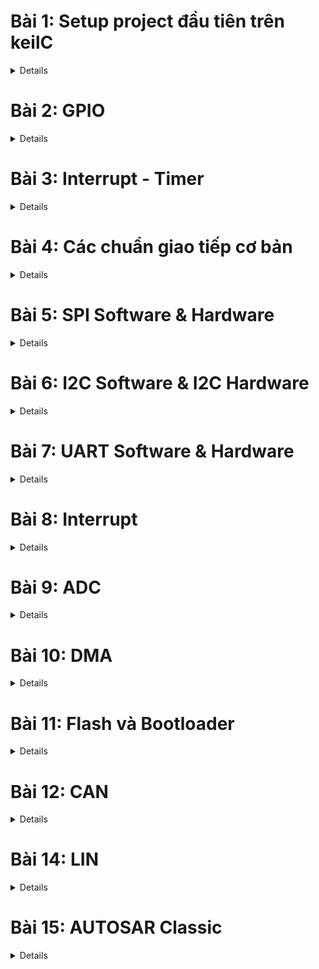 # Bài 1: Setup project đầu tiên trên keilC

<details>
<summary> Details </summary>

## 1.KeilC

<details>
<summary> Details </summary>

![KeilC](https://github.com/Fakerrrrrrrrrrr/Embedded_in_Automotive/blob/main/Images/KeilC.png)

KeilC (hay được gọi là Keil C hoặc Keil uVision) là một công cụ phát triển phần mềm tích hợp (IDE - Integrated Development Environment) được sử dụng để lập trình và phát triển phần mềm nhúng cho các vi điều khiển. KeilC được phát triển bởi công ty Keil, hiện thuộc sở hữu của ARM Holdings, và thường được sử dụng để lập trình các vi điều khiển dựa trên kiến trúc ARM, đặc biệt là các dòng vi điều khiển 8051 và ARM Cortex.

**Các thành phần chính của KeilC**:

- uVision IDE:<br>
Đây là môi trường phát triển tích hợp, cung cấp giao diện để viết mã, biên dịch chương trình, và gỡ lỗi các ứng dụng nhúng. Nó bao gồm trình biên tập mã nguồn và các công cụ khác giúp lập trình viên dễ dàng quản lý các dự án.
- C Compiler (Trình biên dịch C):<br>
KeilC cung cấp trình biên dịch ngôn ngữ lập trình C/C++, cho phép viết mã chương trình bằng ngôn ngữ C và biên dịch nó thành mã máy cho vi điều khiển.
- Assembler (Trình hợp dịch):<br>
Hỗ trợ viết mã Assembly và biên dịch mã Assembly thành mã máy. Đây là công cụ hữu ích cho các tình huống cần kiểm soát chi tiết phần cứng ở mức thấp.
- Debugger (Trình gỡ lỗi):<br>
KeilC tích hợp trình gỡ lỗi mạnh mẽ, giúp lập trình viên kiểm tra và sửa lỗi chương trình trên mô phỏng hoặc trên phần cứng thực. Trình gỡ lỗi có thể tương tác với các bo mạch thực tế để kiểm tra chương trình trên vi điều khiển.
- Simulator (Trình mô phỏng):<br>
Keil cung cấp công cụ mô phỏng, cho phép lập trình viên kiểm tra các chương trình của họ mà không cần phần cứng thực. Trình mô phỏng có thể mô phỏng các trạng thái và phản ứng của vi điều khiển.

**Các tính năng nổi bật của KeilC**:

- **Hỗ trợ nhiều vi điều khiển**: KeilC hỗ trợ nhiều dòng vi điều khiển, bao gồm các dòng 8051, ARM7, ARM Cortex-M, và các vi điều khiển khác dựa trên kiến trúc ARM.
- **Quản lý dự án**: Hỗ trợ quản lý dự án lớn, cho phép người dùng dễ dàng tổ chức mã nguồn và các tệp tin liên quan.
- **Tích hợp trình biên dịch và gỡ lỗi**: Giúp quá trình phát triển và thử nghiệm chương trình trở nên hiệu quả hơn.
- **Khả năng mô phỏng và gỡ lỗi trên phần cứng**: Đây là tính năng quan trọng giúp lập trình viên có thể kiểm tra chương trình trực tiếp trên vi điều khiển thực tế.

**Ứng dụng của KeilC**:

KeilC thường được sử dụng trong phát triển các ứng dụng nhúng, chẳng hạn như:

- Các hệ thống điều khiển thời gian thực (RTOS).
- Các ứng dụng IoT (Internet of Things) dựa trên vi điều khiển ARM.
- Các dự án phát triển phần mềm cho các thiết bị nhúng như điện thoại, máy tính bảng, hệ thống nhúng công nghiệp, thiết bị y tế, và nhiều hệ thống nhúng khác.

</details>

## 2. Blink Led PC13

<details>
<summary> Details </summary>

![BlinkLedPC13](https://github.com/Fakerrrrrrrrrrr/Embedded_in_Automotive/blob/main/Images/BlinkLedPC13.png)

Trên con vi điều khiển STM32 có các chân A0, A1, A2,... đó là các chân GPIO tổ chức thành các bộ như GPIOA, GPIOB, GPIOC,... mỗi bộ gồm 16 chân là từ chân 0 đến chân 15, các chân có nhiều chức năng, chức năng cơ bản là xuất và nhận điện áp. Ví dụ này xuất ra được điện áp để điều kiển con Led PC13.<br>

Để GPIO hoạt động được cần phải cấp xung clock để GPIO hoạt động. Con vi điều khiển sẽ hoạt động dựa trên giao động được tạo ra bởi thạch anh hay được tạo ra bởi bộ giao động nội.

PC13 có nghĩa là Port ở GPIOC thuộc chân số 13.

Hiện nay thời đại phát triển, mọi con vi điều khiển hầu hết đều có thư viện nên ít khi gặp trường hợp phải code trực tiếp trên thanh ghi. Code bằng thanh ghi chủ yếu để hiểu cách ngoại vi được cấu hình.

- APB2 được cấu hình bởi thanh ghi APB2 peripheral clock enable register (RCC_APB2ENR.)
- Bit IOPCEN điều khiển xung cấp cho GPIOC

![APB2ENR](https://github.com/Fakerrrrrrrrrrr/Embedded_in_Automotive/blob/main/Images/APB2.png)

Các bit từ 0 đến 15 sẽ chịu trách nhiệm cấu hình xung clock cho ngoại vi, bit số 4 là bit IOPCEN để cấu hình cho cái xung clock của GPIOC. Ghi IOPCEN lên 1 là đã cấp xung.

- **Cấu hình chế độ chân GPIO**

Port configuration register low (GPIOx_CRL): cấu hình cho các chân từ 0-7 trong Portx

![GPIOx_CRL](https://github.com/Fakerrrrrrrrrrr/Embedded_in_Automotive/blob/main/Images/GPIOx_CRL.png)

Port configuration register low (GPIOx_CRH): cấu hình cho các chân từ 8-15 trong Portx

![GPIOx_CRH](https://github.com/Fakerrrrrrrrrrr/Embedded_in_Automotive/blob/main/Images/GPIOx_CRH.png)

Mỗi GPIO có 16 chân, mỗi chân được quyết định bởi 4 bit, nên để đủ 16 chân thì cần 64 bit, cấu trúc vi điều khiển chỉ cần 32 bit nên phải chia đôi ra thành 2 thanh ghi CRH và CRL, GPIOx_CRL sẽ cấu hình cho chân từ 0-7, GPIOx_CRH sẽ cấu hình cho chân từ 8-15 (Thay x bằng A,B,C,...).

Ở đây dùng PC13 nên sẽ quan tâm tới CNF13 và MODE13, mỗi phần chứa 2 bit và tùy thuộc giá trị ghi vào 4 bit rw (read write).

![8-15](https://github.com/Fakerrrrrrrrrrr/Embedded_in_Automotive/blob/main/Images/8_15_leg.png)

Code điều khiển PC13 với Mode_11 và CNF_00:
```c
int main(){
  RCC->APB2ENR |= RCC_APB2ENR_IOPCEN| RCC_APB2ENR_IOPAEN;

  GPIOC->CRH |= GPIO_CRH_MODE13_0;  //MODE[1:0] = 11: Output mode, max speed 50 MHz.
  GPIOC->CRH |= GPIO_CRH_MODE13_1;
  GPIOC->CRH &= ~GPIO_CRH_CNF13_0;  //CNF13[1:0] = 00: General purpose output push-pull.
  GPIOC->CRH &= ~GPIO_CRH_CNF13_1;
  while(1){
  
  }
  return 0;
}
```

Port output data register (GPIOx_ODR).
- Gồm 16 bits (ODR0->ODR15) ứng với giá trị logic trên chân tương ứng trong Portx.

```c
int main(){
  RCC->APB2ENR |= RCC_APB2ENR_IOPCEN| RCC_APB2ENR_IOPAEN;

  GPIOC->CRH |= GPIO_CRH_MODE13_0;  //MODE[1:0] = 11: Output mode, max speed 50 MHz.
  GPIOC->CRH |= GPIO_CRH_MODE13_1;
  GPIOC->CRH &= ~GPIO_CRH_CNF13_0;  //CNF13[1:0] = 00: General purpose output push-pull.
  GPIOC->CRH &= ~GPIO_CRH_CNF13_1;
  while(1){
    GPIOC->ODR |= 1<<13;
    delay(10000000);
    GPIOC->ODR &= ~(1<<13);
    delay(10000000);
  }
  return 0;
}
```

Delay();<br>
Hàm delay được tạo bằng cách cho MCU không làm gì trong 1 khoảng thời gian bằng các vòng lặp.
```c
void delay(__IO uint32_t timedelay){
  for(int i = 0; i<timedelay; i++){}
}
```

</details>

## 3. Tổng kết & mở rộng

<details>
<summary> Details </summary>

- Việc code trên thanh ghi  giúp hiểu rõ cách hoạt động chi tiết của từng ngoại vi.
- Hiện nay các hãng sản xuất đều cung cấp bộ thư viện chuẩn cho từng MCU, trong đó các API được phát triển để người dùng dễ tiếp cận hơn.<br>
->> Nên sử dụng thư viện chuẩn để code dễ dàng hơn.

</details>

## 4. Đọc trạng thái nút nhấn để điều khiển Led.

<details>
<summary> Details </summary>

- Pin được chọn là PA0 (ODR: Output Data Register)

![Button_PA0](https://github.com/Fakerrrrrrrrrrr/Embedded_in_Automotive/blob/main/Images/Button_PA0.png)

- Lắp nút nhấn theo kiểu Pull-Up Resistor
- Cấu hình ban đầu trạng thái chân PA0 sẽ là mức 1. PA0 kiểu Input Push Pull.
- Set GPIOA_ODR lên 1. 

```c
RCC->APB2ENR |= RCC_APB2ENR_IOPAEN; //Kich hoat xung clock cap cho GPIOA
											
GPIOA->CRL &= ~GPIO_CRL_MODE0_0; 	//MODE = 00: Intput mode.
GPIOA->CRL &= ~GPIO_CRL_MODE0_1; 
GPIOA->CRL |= GPIO_CRL_CNF0_1;	 //CNF = 10: Input with pull-up / pull-down
GPIOA->CRL &= ~GPIO_CRL_CNF0_0;	       
GPIOA->ODR |= GPIO_ODR_ODR0;
```

Do cấu hình cho chân PA0 nên sẽ là CRL, MODE = 00, CNF = 10, ODR = 1 (pull-up). Thanh ghi ODR là để điều khiển xuất dữ liệu ra thanh ghi đó.

**Đọc trạng thái nhấn nút**

Thanh ghi Input Data Register (IDR):
- Nhận mức tín hiệu tại chân của Port.
- Giá trị nút nhấn tại PA0 = bit IDR0 của PortA.

```c
if( ( GPIOA->IDR & (1<<0) ) == 0 ){
     while((GPIOA->IDR & (1<<0)) == 0);
     // Do something.

     }
```

Đầu tiên nếu nhấn nút thì GPIOA->IDR sẽ bằng 0 sẽ chạy vào trong phần câu điều kiện, còn vòng lặp while để đến khi nào thả nút nhấn đó ra thì mới thực hiện câu lệnh mong muốn để tránh trường hợp thực hiện câu lệnh nhiều lần.

</details>

</details>


# Bài 2: GPIO

<details>
<summary> Details </summary>

## 1. Thư viện STM32F10x Standard Peripherals Firmware Library

<details>
<summary> Details </summary>

Thư viện STM32F10x là thư viện được phát triển cho dòng STM32. Đầy đủ driver cho tất cả các ngoại vi tiêu chuẩn. Thư viện này bao gồm các hàm, cấu trúc dữ liệu và marco được define từ trước để giúp việc cấu hình các ngoại vi đơn giản hơn mà không cần phải vào tới từng thanh ghi đọc các document để xem thanh ghi đó có chức năng gì.

Các bước cấu hình ngoại vi (GPIO)

**Cấp clock cho ngoại vi** (RCC) -> **Cấu hình ngoại vi** (CRH-CRL) -> **Sử dụng ngoại vi** (ODR-IDR)

Cấp xung clock cho GPIO: Sử dụng các API được cung cấp sẵn cho từng Bus. Các ngoại vi trên Bus được cấp xung thông qua việc truyền các tham số vào API. Vì sử dụng led PC13 nên cấp xung cho GPIOC qua Bus APB2.

**Cấp clock cho ngoại vi** :Để cấp xung cho ngoại vi ứng với Bus sẽ có 3 hàm:
```
void RCC_AHBPeriphClockCmd(uint32_t RCC_AHBPeriph, FunctionalState NewState);		//Cấp xung cho ngoại vi với Bus AHB
void RCC_APB2PeriphClockCmd(uint32_t RCC_APB2Periph, FunctionalState NewState);		//Cấp xung cho ngoại vi với Bus APB2
void RCC_APB1PeriphClockCmd(uint32_t RCC_APB1Periph, FunctionalState NewState);		//Cấp xung cho ngoại vi với Bus APB1
```

Cấu hình:
```
void RCC_Config(void){
     RCC_APB2PeriphClockCmd(RCC_APB2Periph_GPIOC, ENABLE);	//Nếu muốn dùng ngoại vi, cấp clock cho các ngoại vi đó dùng toán tử | ví dụ "RCC_APB2Periph_GPIOC| RCC_APB2Periph_GPIOA"
     RCC_APB1PeriphClockCmd(RCC_APB1Periph_TIM2, ENABLE);
}
```

**Cấu hình ngoại vi**: Để cấu hình cho GPIO ta dùng Struct GPIO_InitTypeDef, cụm từ InitTypeDef sẽ dùng chung để cấu hình cho SPI,GPIO,... để cấu hình cho nó với struct có các biến thành viên khác nhau (cũng có thể hiểu là khởi tại kiểu mặc định).<br>
Ở đây GPIO_InitTypeDef sẽ chứa các biến thành viên như là GPIO_Pin (Chọn Pin), GPIO_Mode (Chọn Mode), GPIO_Speed (Tốc độ đáp ứng).<br>
Ngoài ra thì ta có thể ghi đè biến GPIO_InitStruct nếu có cấu hình các chân tương tự, những gì liên quan đến GPIO sẽ được đưa vào 1 hàm GPIO_config. Tương tự với các ngoại vi khác đều được code như bên dưới.
```
void GPIO_config(){
	GPIO_InitTypeDef GPIO_InitStruct;
	
	GPIO_InitStruct.GPIO_Pin = GPIO_Pin_13;			//Nếu muốn dùng nhiều chân thì sử dụng toán tử OR(|) để thiết lập nhiều chân ví dụ "GPIO_Pin_13| GPIO_Pin_14| GPIO_Pin_15" lưu ý nó phải cùng chế độ và trên GPIOC, nếu muốn dùng GPIOA thì ghi đè struct tạo ra.
	GPIO_InitStruct.GPIO_Mode = GPIO_Mode_Out_PP;
	GPIO_InitStruct.GPIO_Speed = GPIO_Speed_50MHz;
	
	GPIO_Init(GPIOC, &GPIO_InitStruct);

	//PA13
	GPIO_InitStruct.GPIO_Pin = GPIO_Pin_13;
	GPIO_InitStruct.GPIO_Mode = GPIO_Mode_IN_FLOATING;
	GPIO_InitStruct.GPIO_Speed = GPIO_Speed_10MHz;

	GPIO_Init(GPIOA, &GPIO_InitStruct);
}
```

**Sử dụng GPIO**:Khi vào {}Function ở stm32f10x_gpio.c thì sẽ có các hàm để sử dụng ngoại vi.<br>
Sau đây là các hàm thông dụng:
```
//Đọc tín hiệu trên 1 chân trong GPIO được cấu hình là INPUT(ngỏ vào) tương ứng 1 bit: Tham số sẽ là GPIO với chân GPIO đó
uint8_t GPIO_ReadInputDataBit(GPIO_TypeDef* GPIOx, uint16_t GPIO_Pin);
//Đọc tín hiệu trên 16 chân trong GPIO được cấu hình là INPUT(ngỏ vào) tương ứng 16 bit: Tham số sẽ là GPIO
uint16_t GPIO_ReadInputData(GPIO_TypeDef* GPIOx);
//Đọc tín hiệu trên 1 chân trong GPIO được cấu hình là OUTPUT(ngỏ ra) tương ứng với 1 bit: Tham số sẽ là GPIO với chân GPIO đó
uint8_t GPIO_ReadOutputDataBit(GPIO_TypeDef* GPIOx, uint16_t GPIO_Pin);
//Đọc tín hiệu trên 16 chân trong GPIO được cấu hình là OUTPUT(ngỏ ra) tương ứng 16 bit: Tham số sẽ là GPIO
uint16_t GPIO_ReadOutputData(GPIO_TypeDef* GPIOx);
//Đặt 1 số chân trên GPIO về mức 1 có thể chọn nhiều chân bằng phép OR: Tham số sẽ là GPIO với chân GPIO đó
void GPIO_SetBits(GPIO_TypeDef* GPIOx, uint16_t GPIO_Pin);//0b0000….0010
//Đặt 1 số chân trên GPIO về mức 0 có thể chọn nhiều chân bằng phép OR: Tham số sẽ là GPIO với chân GPIO đó
void GPIO_ResetBits(GPIO_TypeDef* GPIOx, uint16_t GPIO_Pin);
//Hàm này cho phép ghi giá trị tùy ý lên 1 chân tương ứng 1 bit
void GPIO_WriteBit(GPIO_TypeDef* GPIOx, uint16_t GPIO_Pin, BitAction BitVal);
//Hàm này cho phép ghi giá trị tùy ý lên 16 chân tương ứng 16 bit
void GPIO_Write(GPIO_TypeDef* GPIOx, uint16_t PortVal);
```
Sử dụng hàm SetBits và ResetBits để tạo hàm blink led như bài trước.
```
while(1){
	GPIO_SetBits(GPIOC, GPIO_Pin_13); // Ghi 1 ra PC13
	delay(10000000);
	GPIO_ResetBits(GPIOC, GPIO_Pin_13);// Ghi 0 ra PC13
	delay(10000000);
}
```
Thêm 1 số ví dụ về nháy đuổi led, sẽ cấu hình cho chân 5 đến chân 8 của GPIOC. Nhìn thấy cùng chế độ với GPIO_Pin_13 nên ta có thể dùng phép OR cho tất cả các Pin.
```
GPIO_InitTypeDef GPIO_InitStructure;
GPIO_InitStructure.GPIO_Pin = GPIO_Pin_5|GPIO_Pin_6|GPIO_Pin_7|GPIO_Pin_8;
GPIO_InitStructure.GPIO_Mode = GPIO_Mode_Out_PP;
GPIO_InitStructure.GPIO_Speed = GPIO_Speed_50MHz;
	
GPIO_Init(GPIOC, &GPIO_InitStructure);
```
Hàm nháy đuổi sử dụng hàm GPIO_Write ghi cùng lúc 16 chân, loop là số lần nháy đuổi, biến Ledval để điều khiển, mỗi lần nháy đuổi thì sẽ đặt giá trị là 1 tại vị trí GPIO4 và mỗi lần lặp thì sẽ dịch sang 1 bit GPIO5->GPIO6->GPIO7->GPIO8 mỗi lần led sẽ sáng 1 chân.
```
void chaseLed(uint8_t loop){
	uint16_t Ledval;
	for(int j=0; j<loop; j++ ){
		Ledval = 0x0010;
		for(int i =0; i<4; i++)
		{
			Ledval = Ledval<<1;
			GPIO_Write(GPIOC, Ledval);
			delay(10000000);
		}
	}
}
int main(){
	while(1){
		chaseLed(3);
		break;
	}
}
```
Nếu quá nhanh thì delay không đủ, phần sau học về Timer sẽ chuẩn hơn.<br>

**Đọc trạng thái nút nhấn**: Tương tự thì ta đọc trạng thái nút nhấn dựa trên các hàm. Cấu hình 1 phân GPIOA vì chân cần sử dụng ở đây là PA0 nhận tín hiệu đầu vào (INPUT).
```
GPIO_InitTypeDef GPIO_InitStructure;
GPIO_InitStructure.GPIO_Pin = GPIO_Pin_0;
GPIO_InitStructure.GPIO_Mode = GPIO_Mode_IPU;
GPIO_InitStructure.GPIO_Speed = GPIO_Speed_50MHz;

GPIO_Init(GPIOA, &GPIO_InitStructure);
```
Kiểm tra xem PA0 có đang bằng không hay không bằng cách dùng GPIO_ReadInputDataBit so sánh với 0 hoặc Bit_RESET.
```
if(GPIO_ReadInputDataBit(GPIOA, GPIO_Pin_0)==0)
	{
		while(GPIO_ReadInputDataBit(GPIOA, GPIO_Pin_0)==0);
		//do something
		if(GPIO_ReadOutputDataBit(GPIOC, GPIO_Pin_13)){
			GPIO_ResetBits(GPIOC, GPIO_Pin_13);
		} else {
			GPIO_SetBits(GPIOC, GPIO_Pin_13);
	}
}

```

</details>

</details>

# Bài 3: Interrupt - Timer

<details>
<summary> Details </summary>

## 1. Ngắt:
Ngắt là 1 sự kiện khẩn cấp xảy ra trong hay ngoài vi điều khiển. Nó yêu cầu MCU phải dừng chương trình chính và thực thi chương trình ngắt.<br>
Trong hàm main sẽ có 1 vòng lặp while(1), khi không có gì xảy ra thì nó sẽ chạy ở trong while(1) nếu có sự kiện khẩn cấp xảy ra thì chương trình trong main sẽ lập tức dừng lại và chuyển tới thực hiện một chương trình ngắt sau khi xử lý xong nó sẽ quay lại chỗ được tạm dừng ở chương trình chính để thực hiện tiếp tục đoạn code. <br>
Ví dụ như trên chiếc xe hơi thì chương trình chính là chương trình khi xe hoạt động bình thường khi mình lái, nghe nhạc,... ví dụ trên đầu xe có cảm biến va chạm, mà xe sắp tông vào cột điện thì cảm biến va chạm nó sẽ báo cho con vi điều khiển biết xe sắp va chạm nên tạo ra 1 ngắt, thực hiện cho xe ngừng hoạt động hoặc phanh gấp or đảo lái, hoặc bung túi khí,... khi xe dừng hẳn mà cảm biến không báo nguy hiểm nữa thì xe lại chạy hoạt động lại bình thường. Hoặc khi chơi game chương trình chính window đang chạy mà nó nhận thấy nhiệt độ đang lên cao ngoài mức cho phép thì máy tính sẽ tự động tắt nguồn.<br>

Các loại ngắt thông dụng:<br>

Mỗi ngắt có 1 trình phục vụ ngắt, sẽ yêu cầu MCU thực thi lệnh tại trình phục vụ ngắt khi có ngắt xảy ra.(Thì nó là 1 hàm cố định bất cứ khi nào có ngắt tương ứng với hàm đó thì tự động gọi nó ra)<br>
Các ngắt có các địa chỉ cố định trong bộ nhớ để giữ các trình phục vụ. Các địa chỉ này gọi là vector ngắt.

|Ngắt|Cờ ngắt|Địa chỉ trình phục vụ ngắt| Độ ưu tiên ngắt|
|------|-------|--------------------------|----------------|
|Reset|-|000h|-|
|Ngắt ngoài|IE0|0003h|Lập trình được|
|Timer1|TF1|001Bh|Lập trình được|
|Ngắt truyền thông| | | |

Địa chỉ trình phục vụ ngắt (vector ngắt) chỉ là ví dụ, còn cờ ngắt đó là các bit ngắt, flag ngắt.

Ngắt reset xảy ra khi ta nhấn nút reset trên con vi điều khiển, hoặc rút nguồn điện sau đó cắm điện lại nó sẽ chạy chương trình lại từ đầu.<br>

![ProgramCounter](https://github.com/Fakerrrrrrrrrrr/Embedded_in_Automotive/blob/main/Images/Interrupt_PC.png)

Để nắm được cách hoạt động khi chương trình có ngắt thì phải biết tới Program Counter (Thanh ghi PC) thanh ghi này luôn chỉ đến lệnh tiếp theo trong chương trình. Khi chương trình nạp vào con stm32 thì từng cái lệnh hợp ngữ sẽ lưu vào từng ô nhớ vào bộ nhớ Flash của con stm32.<br>
Khi mà CPU đọc lệnh chạy thì thanh ghi PC nó sẽ trỏ vào vị trí đầu tiên (khi khởi động lên) 0xC1 rồi hàm main sẽ đi được bao nhiêu dòng code thì thanh ghi PC nó sẽ thực hiện các lệnh hợp ngữ tiếp theo ở trong vòng while(1) thì lặp lại vòng lặp mới 0xC1. Có các chương trình ngắt khác như là ngắt ngoài có vector ngắt địa chỉ sẽ được lưu tại 0xB5-B9 và 1 chương trình khác thì là 0xD3-0xD7.<br>
Ví dụ ở 0xC2 xảy ra ngắt thì CPU biết khi có ngắt xảy ra thì tạm dừng chương trình chính lại để chạy chương trình ngắt nhận diện được đây là ngắt và có vector 0xB5-B9 thì nó tạm thời đưa PC của nó tới 0xB5 sau khi chạy xong lệnh 0xC2 thì PC sẽ trỏ tới lệnh tiếp theo 0xB6 và thực hiện 0xB5 cứ thế chạy đến 0xB9 thì PC sẽ trỏ tới 0xC3 và chương trình lại tiếp tục ngay tại vị trí 0xC3 rồi chạy lại bình thường.<br>

### 1.1 Ngắt ngoài:

![ExternalInterrupt](https://github.com/Fakerrrrrrrrrrr/Embedded_in_Automotive/blob/main/Images/External_Interrupt.png)

Xảy ra khi có thay đổi điện áp trên các chân GPIO được cấu hình làm ngõ vào ngắt.<br>

Ví dụ trên thì cấu hình cho chân GPIO làm ngõ ngắt ngoài, lắp 1 nút nhấn khi nhấn nút điện áp sẽ thay đổi trên chân GPIO đó thì nó sẽ sinh ra 1 ngắt ngoài. Và có 4 kiểu ngắt ngoài. Các ngắt sẽ sinh ra khi ở các trạng thái khác nhau.

- LOW: kích hoạt ngắt liên tục khi chân ở mức thấp.
- HIGH: Kích hoạt liên tục khi chân ở mức cao.
- Rising: Kích hoạt khi trạng thái trên chân chuyển từ thấp lên cao.
- Falling: Kích hoạt khi trạng thái trên chân chuyển từ cao xuống thấp.

Thông thường chân sẽ có 2 giá trị là 1 và 0 tương ứng 3V3 và 0V

### 1.2 Ngắt Timer:

Ngắt Timer xảy ra khi trong thanh ghi đếm của timer tràn. Giá trị tràn được xác định bởi giá trị cụ thể trong thanh ghi đếm của timer. (Timer đơn giản là 1 bộ đếm, đếm lên hoặc đếm xuống sau khoảng thời gian nhất định ví dụ cấu hình sau mỗi 1ms thì nó sẽ đếm lên 1 thì thanh ghi đếm cứ sau 1ms sẽ tăng lên 1 đơn vị, thanh ghi đếm là thanh ghi đếm nhị phân, thanh ghi đếm tràn là khi giá trị nó đếm bằng với giá trị mình thiết lập cho nó (200 lần chẳng hạn) khi tràn thì sẽ tạo ra 1 ngắt Timer (Hàm ngắt cho Timer được gọi).

Vì đây là ngắt nội trong MCU(nội trong con vi điều khiển) không phụ thuộc tín hiệu bên ngoài, nên phải reset giá trị thanh ghi timer để có thể tạo được ngắt tiếp theo. Ở ví dụ uint8_t thì sẽ đếm từ 0-255 thì nó mới reset thay vì 200 nếu nó không phải là uint8_t mà là uint16_t hoặc uint32_t thì nó sẽ đếm thêm gấp mấy lần mới reset rồi mới đếm tới giá trị 200, nên để tránh xảy ra sai sót thì ta nên reset giá trị của thanh ghi đếm về 0 sau mỗi lần ngắt.

### 1.3 Ngắt truyền thông:

![Communication_Interrupt](https://github.com/Fakerrrrrrrrrrr/Embedded_in_Automotive/blob/main/Images/Communication_Interrupt.png)

Ngắt truyền thông xảy ra khi có sự kiện truyền/nhận dữ liệu giữa MCU với các thiết bị bên ngoài hay với MCU. Ngắt này sử dụng cho nhiều phương thức như Uart, SPI, I2C…v.v nhằm đảm bảo việc truyền nhận chính xác. Hầu như tất cả các giao thức hỗ trợ trên con stm32 đều có ngắt truyền thông, có nghĩa mỗi giao thức đều có ngắt riêng của nó.<Br>

Ở ví dụ trên mình sẽ có 2 con vi điều khiển nối với nhau qua 1 giao thức là UART. Thì trong vi điều khiển không phải lúc nào cũng là truyền và nhận dữ liệu (truyền qua UART) thì trong chương trình còn các công việc khác để nó làm nữa ví dụ func1, func2,... và các hàm sẽ mất thời gian để nó thực hiện. Ở MCUA và MCUB đều có func1 nhưng ở MCUA lại mất 2s để thực hiện thay vì 1s ở MCUB thì hàm nhận sẽ gọi trước hàm truyền và thực hiện xong rồi thì MCUA mới truyền dữ liệu thì dữ liệu sẽ bị mất khi MCU thực hiện nhiều công việc nếu cùng thời gian thì vô tình nó sẽ đúng. Hoặc là chỉ nhận 0.5s dữ liệu thì cũng bị mất 0.5s dữ liệu. Nên để đảm bảo khi con MCUA truyền thì con MCUB nhận thì dùng ngắt truyền thông.

Tạo ra 1 chương trình ngắt UART hoạt động khi MCUA truyền dữ liệu thì chương trình ở MCUB sẽ dừng và chuyển qua chương trình ngắt Timer, hành động này xảy ra rất là nhanh nên sẽ được coi là cùng lúc với lúc truyền dữ liệu bây giờ đơn giản ở hàm ngắt được gọi nó sẽ gọi hàm nhận.

### 1.4 Độ ưu tiên ngắt:

Độ ưu tiên ngắt là khác nhau ở các ngắt. Nó xác định ngắt nào được quyền thực thi khi nhiều ngắt xảy ra đồng thời.(Quyết định ngắt nào được thực hiện trước và ngắt nào được thực hiện sau)<br>
STM32 quy định ngắt nào có số ưu tiên càng thấp thì có quyền càng cao. Các ưu tiên ngắt có thể lập trình được.

Ví dụ trên xe ở vừa có cảm biến và chạm và vừa có cảm biến áp suất lốp. Xe đang chạy bị thủng lốp và trong lúc đó xe chuẩn bị đâm vào cột điện thì 2 cảm biến gửi cùng lúc 2 tín hiệu khẩn cấp, thì chiếc xe không biết thực hiện chương trình ngắt nào trước. Nên độ ưu tiên ngắt được sinh ra và được cài đật khác nhau ở các ngắt. Tùy thuộc vào độ khẩn cấp nào cao hơn thì sẽ cho nó độ ưu tiên cao hơn. Cái ngắt ưu tiên xử lý ngắt va chạm trước rồi mới thực hiện ngắt áp suất lốp, số ưu tiên thứ tự càng thấp thì quyền càng cao.<br>

Nên nhớ là ngắt không phải 1 cái function gọi chung nó là 1 trình phụ ngắt. ví dụ chương trình chạy từ 0x01 tới 0x03 và nó đang chạy lệnh 0x03 thì xảy ra ngắt lúc này PC đang trỏ tới 0x04 của chương trình chính thì sẽ thay đổi sang 0xD4 thì sau khi chạy xong tới 0xE2 chẳng hạn, để chương trình đang thực hiện biết được vị trí mà nó dời đi thì sẽ có 1 khái niệm gọi là Stack Pointer (cấu trúc dữ liệu Stack bình thường) thì nó sẽ được dùng để lưu các giá trị (PC) (địa chỉ) hiện tại khi chương trình nhảy sang chương trình ngắt khác và PC mới sẽ được cập nhật PC trỏ tới 0xD4 ví dụ ở tại dòng lệnh 0xD6 xảy ra ngắt PC trỏ tới 0xD7 thì nó sẽ tiếp tục lưu PC 0xD7 vào Stack Pointer và nhảy sang chương trình ngắt khác cũng như PC mới sẽ được cập nhật ở chương trình ngắt có độ ưu tiên cao hơn. Sau khi thực hiện xong chương trình ngắt tới dòng lệnh 0xB9 CPU nhận thấy chương trình ngắt sẽ kết thúc và thoát chương trình ngắt thì CPU sẽ vào Stack Pointer với cấu trúc LIFO thì 0xD7 sẽ được lấy ra cập nhật cho PC là 0xD7 và xóa phần tử đó sau đó trong Stack Pointer tiếp tục sau khi tới chương trình chính. Ở đây chỉ nói tới PC.

Trạng thái chương trình sẽ được lưu toàn bộ ở trong 1 stack riêng trong bộ nhớ stack, thực chất MCU chạy sẽ có 15 thanh ghi dùng để toán giá trị cho các biến, thì 15 thanh ghi đó chính là trạng thái chương trình khi 1 biến được dùng để tính toán sẽ thực hiện trên các thanh ghi đó, ví dụ đang tính toán lở dở ở biến a, thì toàn bộ quá trình tính toán lở dở sẽ được lưu hết vào trong bộ nhớ Stack khi chuyển đi sẽ có trạng thái hoàn toàn mới, khi nó khôi phục thì nó khôi phục lại toàn bộ trạng thái chương trình lúc đó luôn chứ không phải khôi phục PC không nên giá trị của biến đó hoàn toàn được bảo toàn (Tham khảo exception handing in stm32).

Nếu 1 ngắt có độ ưu tiên thấp hơn xảy ra trong quá trình thực hiện chương trình ngắt có độ ưu tiên cao hơn thì chương trình ngắt đó sẽ không thực hiện ngay mà nó sẽ vào trạng thái chờ (Pending) (Queue) để xử lý lần lượt hoặc nếu cài đặt cho MCU bỏ qua luôn thì nó sẽ bỏ qua luôn.

Trên là 3 ngắt chính còn về ngắt reset liên quan đến phần Boot của MCU chưa có học nên bỏ qua.

## 2. TIMER

Có thể hiểu 1 cách đơn giản: timer là 1 mạch digital logic có vai trò đếm mỗi chu kỳ clock (đếm lên hoặc đếm xuống).
Timer còn có thể hoạt động ở chế độ nhận xung clock từ các tín hiệu ngoài. Có thể là từ 1 nút nhấn, bộ đếm sẽ được tăng sau mỗi lần bấm nút (sườn lên hoặc sườn xuống tùy vào cấu hình) (cấu hình thêm). Ngoài ra còn các chế độ khác như PWM, định thời …vv.

Timer thông thường sẽ nhận xung từ CPU, MCU hoặc nhận xung từ bên ngoài. Có thể nhận từ 1 nút nhấn để tính nó là 1 xung, cứ mỗi lần có xung thì bộ đếm sẽ đếm lên 1 lần tùy cách cài đặt nó sẽ nhận xung từ CPU hay là xung bên ngoài thì nó sẽ đếm theo kiểu khác nhau. Ngoài ra còn các chế độ khác như PWM điều khiển độ rộng xung, điều khiển motor, thiết bị cũng như là dùng để định thời gian, đo thời gian,...

STM32F103 có 7 Timer nhưng có 4 Timer là sử dụng được thôi còn 3 Timer còn lại là của hệ thống 

![TIMER](https://github.com/Fakerrrrrrrrrrr/Embedded_in_Automotive/blob/main/Images/Timer.png)

Thì đây là bộ Timer hoạt động theo chu kỳ (period) nó không có set up giá trị tràn thì nó đếm tới 1 giá trị nhất định thì nó set up về 0 nên tạo ra 1 khoảng thời gian giống nhau.

### 2.1 Cấu hình Timer

Mở keilC tick vào Timer và RCC (Resolve). Timer là 1 ngoại vi giống với GPIO thì đầu tiên cần cấp clock. Struct TIM_TimeBaseInitTypeDef thì là time cơ bản, có các chế độ khác như là TIM_ICInitTypeDef, TIM_OCInitTypeDef,... học cơ bản nên chỉ cần TimeBaseInitTypeDef là được. Về Struct TimeBaseInitTypeDef sẽ có 5 biến thành viên về biến cuối cùng là TIM_RepetitionCounter thì bỏ qua vì nó là chế độ mở rộng chỉ sử dụng cho TIM1 và TIM8.<Br>
Đầu tiên ClockDivision nếu không được cấu hình mà để giá trị mặc định của hệ thống nó sẽ được cấp là 72MHz(1 giây tạo ra được 72 triệu dao động). Thì ClockDivision cho phép chia nhỏ Clock của hệ thống và cấp cho Timer, chia nhỏ hơn để cấp cho Timer. Nó sẽ gồm chia 1,2 và 4.<br>
Thứ hai Prescaler quyết định sau bao nhiêu xung clock sẽ đếm lên 1 lần (sau bao nhiêu dao động thì thanh ghi sẽ đếm lên 1 lần) //1 dao động tốn:1/72M giây, thì mỗi  1ms nó sẽ thực hiện bao nhiêu dao động. Prescaler tương trưng cho số dao động để đếm lên 1 lần Ví dụ 72 mà Clock là 72M thì 72 dao động sẽ tốn 1Microseconds.<br>
Thứ ba là Period sao bao nhiêu giá trị đếm thì nó sẽ reset lại thanh ghi, với Timer cơ bản thì không cần Period này nên đặt giá trị max cho nó để nó tự động đếm, sau này hoc sử dụng ngắt mới dùng tới nó chỉ là uint16_t nên nó sẽ chứa giá trị từ 0x0000 tới 0xFFFF(65535) nên cần phải tính toán giá trị Division với giá trị Prescaler sao cho phù hợp.<br>
Lưu ý thì do Timer đếm bắt đầu từ 0 nên sẽ trừ đi 1. Muốn nó đếm mỗi 1ms thì có thể chia 2 và gắn cho Prescaler là 3600-1. Còn Period thì 0xFFFF là số lớn nhất nó có thể chứa.<br>
Cuối cùng là Mode là xác định Mode của counter, đếm lên hoặc đếm xuống (đếm từ giá trị Period xuống 0 và ngược lại), còn lại là 3 chế độ liên quan đến căn lề giữa các bit. (Tạm thời không sử dụng)

```
void RCC_Config(){
   RCC_APB1PeriphClockCmd(RCC_APB1Periph_TIM2, ENABLE);
}
void TIM_Config(){
   TIM_TimeBaseInitTypeDef TIM_TimeBaseInitStruct;

   TIM_TimeBaseInitStruct.TIM_Prescaler = 7200-1;
   TIM_TimeBaseInitStruct.TIM_Period = 0xFFFF;
   TIM_TimeBaseInitStruct.TIM_ClockDivision = TIM_CKD_DIV1;
   TIM_TimeBaseInitStruct.TIM_CounterMode = TIM_CounterMode_Up;
   TIM_TimeBaseInit(TIM2, &TIM_TimeBaseInitStruct);
   TIM_Cmd(TIM2, ENABLE);
}
```

Tương tự GPIO thì phải gọi hàm Init ra đầu tiên là loại TIMER và con trỏ của InitTypeDef. Gọi hàm TIM_Cmd để cho TIMER hoạt động. Với cài đặt thông số cho timer trên, cấu hình timer đếm lên với mỗi 0.1ms.<br>
Vậy nên hàm delay_ms là chỉ cần lặp lại timedelay 10 lần sẽ được 1ms. Hàm TIM_SetCounter và hàm TIM_GetCounter, hàm setcounter cho phép set up các giá trị trong thanh ghi đếm (đếm từ 0), còn hàm getcounter là hàm cho phép đọc giá trị hiện tại trong thanh ghi đếm.

```
void delay_ms(uint8_t timedelay)
{
   TIM_SetCounter(TIM2,0);
   while(TIM_GetCounter(TIM2)<timedelay*10){}
}
```

</details>

# Bài 4: Các chuẩn giao tiếp cơ bản

<details>
<summary> Details </summary>




</details>

# Bài 5: SPI Software & Hardware

<details>
<summary> Details </summary>


</details>

# Bài 6: I2C Software & I2C Hardware

<details>
<summary> Details </summary>


</details>

# Bài 7: UART Software & Hardware

<details>
<summary> Details </summary>


</details>

# Bài 8: Interrupt

<details>
<summary> Details </summary>


</details>

# Bài 9: ADC

<details>
<summary> Details </summary>


</details>

# Bài 10: DMA

<details>
<summary> Details </summary>


</details>

# Bài 11: Flash và Bootloader

<details>
<summary> Details </summary>

## 1. Bộ nhớ trong vi điều khiển

<details>
<summary> Details </summary>

### 1. Bộ nhớ RAM (Random Access Memory)

**Định nghĩa**: RAM là loại bộ nhớ tạm thời, cho phép truy cập ngẫu nhiên, tức là bất kỳ ô nhớ nào cũng có thể được truy cập trực tiếp mà không cần phải truy cập qua các ô khác.

**Đặc điểm**: 
- Tốc độ đọc/ghi nhanh.
- Dữ liệu bị mất khi ngưng cấp nguồn.

**Chức năng**: 
- Sử dụng để lưu trữ dữ liệu và chương trình mà CPU đang sử dụng tại thời điểm đó.

**Phân loại**:
- DRAM (Dynamic RAM): Cần phải được làm tươi (refresh) liên tục.
- SRAM (Static RAM): Nhanh hơn DRAM và không cần làm tươi, thường được sử dụng cho cache.

### 2. Bộ nhớ Flash

**Định nghĩa**: Flash là một loại bộ nhớ không bay hơi, cho phép ghi và xóa dữ liệu theo khối.

**Đặc điểm**: 
- Tốc độ ghi chậm.
- Tốc độ đọc nhanh.
- Dữ liệu không bị mất khi ngưng cấp điện.
- Giới hạn số lần xóa/ ghi.
- Chỉ có thể ghi theo khối 2/4 byte.

**Chức năng**: 
- Thường được sử dụng trong các thiết bị lưu trữ như USB flash drives, thẻ nhớ, và ổ SSD.

**Phân loại**:
- NAND Flash: Thường được sử dụng cho lưu trữ dữ liệu.
- NOR Flash: Thường được sử dụng cho firmware.

### 3. Bộ nhớ EPROM

**Định nghĩa**: EPROM là loại bộ nhớ không bay hơi, có thể được lập trình và xóa bằng tia cực tím.

**Đặc điểm**: 
- Tốc độ ghi chậm.
- Tốc độ đọc nhanh.(Nhanh hơn EPROM nhưng chậm hơn RAM.)
- Dữ liệu không bị mất khi ngưng cấp điện.
- Giới hạn số lần xóa/ ghi.
- Chỉ có thể đọc/ghi theo từng byte.

**Chức năng**: 
- Thường được sử dụng để lưu trữ firmware hoặc các chương trình không thay đổi thường xuyên.

**Phân loại**:
- EPROM: Có thể xóa bằng tia UV.
- EEPROM (Electrically Erasable Programmable Read-Only Memory): Có thể xóa bằng điện và cho phép sửa đổi dữ liệu từng byte.

</details>

## 2. FLASH

<details>
<summary> Details </summary>

**Tính chất**:
- Trên STM32F1 không có EPROM mà chỉ được cung cấp sẵn 128/64Kb Flash.
- Được chia nhỏ thành các Page. mỗi Page có kích thước 1Kb. Tương đương với (Page 0 đến Page 127)/(Page 0 đến Page 63).
- Flash có giới hạn về số lần xóa/ghi.
- Trước khi ghi phải xóa Flash trước. Ta sẽ đưa các dữ liệu về 0xFF. Khi xóa chỉ xóa 1 Page, không thể xóa 2 Byte hoặc 4 Byte sau đó ghi dữ liệu theo khối 2/4 Byte.
- Thường được dùng để lưu chương trình. Lưu cho firmware.
- Không mất dữ liệu khi mất nguồn, có cơ chế Lock bảo vệ dữ liệu an toàn khi mất nguồn.

**Vùng nhớ**:
- Vùng nhớ chứa chương trình hệ thống sẽ từ 0x0000 0000 -> 0x0800 0000. Vùng nhớ chứa chương trình người dùng nạp sẽ từ 0x0800 0000 -> 0x0800 0600. Và từ 0x0800 0600 -> 0x0801 FFFF sẽ là vùng nhớ trống.
- Vùng nhớ phía sau từ 0x0800 0000 sẽ là trống và người dùng có thể lưu trữ dữ liệu ở vùng này.
- Thư viện Std cung cấp hàm để giao tiếp với Flash trong Module Flash. File "stm32f10x_flash.h".

**Xóa Page**:
![FlashMemoryPageErase](https://github.com/Fakerrrrrrrrrrr/Embedded_in_Automotive/blob/main/Images/XoaPageFlash.png)

Mỗi lần ghi 2bytes hoặc 4bytes, tuy nhiên mỗi lần xóa phải xóa cả Page.
Sơ đồ xóa FLash như hình:
- Đầu tiên, kiểm tra cờ LOCK của Flash, nếu Cờ này đang được bật, Flash đang ở chế độ Lock và cần phải được Unlock trước khi sử dụng. (Cơ chế bảo mật để người dùng không thể truy cấp random vào khi Lock) (Perform unlock sequence: Thực hiện chuỗi mở khóa)
- Sau khi FLash đã Unlock, cờ CR_PER được set lên 1. (PER viết tắt của Page Erase) (Enable)
- Địa chỉ của Page cần xóa được ghi vào FAR. (Ở mỗi Page đều có địa chỉ riêng, chỉ cần truyền địa chỉ vào FAR để xóa. Ghi vào thanh ghi AR: Address Register địa chỉ cần phải xóa.)
- Set bit CR_STRT lên 1 để bắt đầu quá trình xóa.
- Kiểm tra cờ BSY đợi hoàn tất quá trình xóa. (Cờ busy được viết trên thanh ghi SR:Status Register)

</details>

</details>


# Bài 12: CAN

<details>
<summary> Details </summary>

## 1. Khái niệm

<details>
<summary> Details </summary>

Controller Area Network (CAN) là giao thức giao tiếp **nối tiếp** hỗ trợ mạnh cho những hệ thống điều khiển **thời gian thực phân bố** (distrubuted realtime control system).<br>
CAN đặc biệt được ứng dụng nhiều trong ngành công nghiệp Ô tô.

Ví dụ: Hệ thống túi khí thì độ trễ cho phép là 1ms, 2ms,... Thì hệ thống này đòi hỏi thời gian thực cao sẽ sử dụng CAN. 1 hệ thống va chạm nó sẽ gửi tín hiệu qua đường CAN BUS những phần liên quan thì nó sẽ xử lý.

Các cảm biến nó sẽ được nối với 1 đường CAN BUS, và đường CAN BUS sẽ gửi tín hiệu nhận từ cảm biến cho các hệ thống để xử lý.

</details>

## 2. Mạng CAN

<details>
<summary> Details </summary>
	
![Network](https://github.com/Fakerrrrrrrrrrr/Embedded_in_Automotive/blob/main/Images/CANNetwork.png)

CAN có đường dây dẫn đơn giản gồm 2 dây CAN_H và CAN_L, tạo thành 1 Bus, các thiết bị được nối chung trên 2 dây này và gọi là node trong mạng. Ở cuối mỗi đường dây sẽ có 2 con điện trở 120Ω<br>
Sự truyền dữ liệu thực hiện nhờ tính toán vi sai trên cặp dây truyền tín hiệu, có nghĩa là chúng đo sự chênh lệch điện áp giữa CAN_H và CAN_L.

CAN chỉ có 1 BUS CAN và đường CAN BUS này sẽ có 2 dây là CAN_H và CAN_L ở cuối mỗi đường dây sẽ gồm 2 con điện trở 120 ôm thì 2 con điện trở này có nhiệm vụ là hấp thụ sóng phản xạ từ các Node gửi xuống, thì mỗi lần Node gửi tín hiệu xuống, thì tín hiệu sẽ đi theo 2 hướng tương ứng với đầu nối với đường dây nối với CAN BUS, nếu mà không có 2 con điện trở này thì nó sẽ có 1 sóng phản xạ ngược lại, sóng phản xạ này khiến cho tín hiệu của mình méo dạng hoặc bị sai lệch thông tin, vì không muốn có sóng phản xạ nào nên lắp cho đường CAN BUS ở 2 đầu 1 con tải 120 ôm, tại sao chúng ta phải sử dụng 120 ôm thì định điện trở tải phải bằng với thông số điện trở kháng đặc tính, điện trở kháng đặc tính Z0 nó sẽ được tính bằng 1 số thông số vật lý của dây CAN_H, CAN_L như vật liệu, đường kính đường dây, chiều dài đường dây, từ các thông số đó sẽ tính được điện trở kháng đặc tính và tải phải bằng với điện trở kháng đặc tính thì nó mới hấp thụ hoàn toàn sóng phản xạ bằng cách đo đạc 1 số thứ thì Z0 sẽ bằng 120 ôm, vì lý đó nên sử dụng điện trở 120 ôm cho 2 đầu tại vì truyền cho 2 đầu chứ không phải 1 đầu.

## 3. Node CAN

Hệ thống sẽ tương ứng với các Node và các Node sẽ có 3 phần gồm : MCU, CAN Controller, Transceiver
- MCU: Vi điều khiển sẽ xử lý gửi dữ liệu, dữ liệu được xử lý như thế nào rồi các dữ liệu sẽ tương ứng với thông tin nào, xử lý thông tin được gửi đi hoặc nhận vào.
- CAN Controller: Sẽ điều khiển quá trình hoạt động của CAN trong Node, nó sẽ giúp đẩy dữ liệu về MCU hoặc nhận dữ liệu về, xử lý lỗi
- Transceiver: Bộ dịch từ tín hiệu các điện áp từ 0-3V3 thành những tín hiệu và CAN hiểu được (CAN_H, CAN_L) thì CAN_H và CAN_L không phải là từ 0 - 3V3 nên cần có bộ Transceiver, vậy thì làm cách nào để (CAN_H, CAN_L) biết là truyền bit 0 hay bit 1 thì nó sẽ dựa vào phương pháp tính toán vi sai giữa CAN_H và CAN_L, thì nó sẽ lấy điện áp của CAN_H trừ đi điện áp của CAN_L. Thì bình thường sẽ có 2 bit 0 và 1 ở đây sẽ có 2 trạng thái "dominant" và "recessive" tương ứng với mức 0 và 1. Nếu chênh lệch điện áp lớn (lớn hơn cỡ 3V) thì tín hiệu truyền đi sẽ là dominant còn nếu chênh lệch điện áp nhỏ cỡ 1.5V thì tín hiệu truyền đi sẽ là recessive tùy vào loại CAN sử dụng, thì CAN low speed thì là CAN cơ bản, còn CAN high speed như 2.0B, F.D thì chênh lệch điện áp nó sẽ khác, ví dụ CAN_H bằng CAN_L thì nó truyền là recessive còn nếu CAN_H lớn hơn CAN_L khoảng 2V thì sẽ truyền là dominant. Đó cách nó truyền dữ liệu là lấy vi sai lấy điện áp của CAN_H trừ đi điện áp của CAN_L. Tóm lại Transceiver sẽ dịch điện áp từ 0-3V3 sẽ dịch ra thành những mức chênh lệch vi sai CAN_H trừ CAN_L bao nhiêu đó sẽ đủ cho dominant bao nhiêu đó đủ cho recessive.

Các Node sẽ mắc song song ví dụ chân Rx và Tx, thì các chân CAN_H nối với nhau và CAN_L nối với nhau tương tự như với I2C, các Node sẽ mắc song song với nhau, vậy nên khi 1 thằng nhận đi thì tất cả các thằng khác đều sẽ nhận được.

## 4. Tính chất

![Properties](https://github.com/Fakerrrrrrrrrrr/Embedded_in_Automotive/blob/main/Images/CANProperties.png)

Ở trong CAN thì 2 đường dây CAN_H và CAN_L không thẳng 1 đường giống I2C, vì CAN là phương thức truyền dữ liệu tốc độ cao High Speed (thời gian thực) rất dễ bị nhiễu, rối, đọc sai tín hiệu (EMI tương ứng với nhiễu) cho nên nếu để 2 đường BUS thẳng thì nguồn nhiễu ảnh hưởng tới CAN_H nhiều hơn nguồn nhiễu của CAN_L, khi nhiễu thì làm cho tín hiệu không ổn định, ví dụ CAN_L ổn định mà CAN_H bị nhiễu thì CAN_H trừ cho CAN_L đôi lúc sẽ bị sai bởi High Speed rất dễ bị ảnh hưởng bởi nhiễu cho nên để như vậy thì mức vi sai sẽ sai, vậy chúng ta giải quyết bằng cách xoắn 2 sợi dây vào với nhau, nếu mà có nhiễu từ 1 phía thì lúc này do CAN_L và CAN_H xoắn lại với nhau, thì ở mỗi đường dây sẽ tiếp xúc với đường nhiễu như nhau (công suất nhiễu như nhau), ví dụ lấy CAN_H trừ CAN_L thì nhiễu sẽ bị triệt tiêu, thì đó là cách mà kết nối BUS CAN xoắn lại tiếp xúc với nguồn nhiễu là như nhau (triệt tiêu 1 phần thôi), nói chung thì đó là cách giảm thiểu tối đa so với 2 đường dây thẳng. Khi mô phỏng ở nhà đặt 2 module gần nhau cho nên chiều dài không đáng kể nên để 2 đường dây thẳng vẫn truyền được bình thường, trong ô tô đường dây dài, tính hiệu gửi đi chậm hơn và nhiễu nhiều hơn nên xoắn lại để nguồn nhiễu đều ở trên 2 đường dây.

## 5. Nguyên tắc hoạt động





</details>

</details>


# Bài 14: LIN

<details>
<summary> Details </summary>



</details>

# Bài 15: AUTOSAR Classic

<details>
<summary> Details </summary>

1. Định nghĩa

AUTOSAR Classic là Lập trình theo 1 frame, form nhất định, những hàm Init liên quan đến ngoại vi, config các phần RCC, GPIO, TIM, SPI, CAN, UART bằng những hàm riêng lẻ, truyền CAN hoặc gọi ra cảm biến sẽ được viết thành những hàm và những hàm đó sẽ được chạy bên trong 1 vòng lặp while ở trong hàm main.

```c
#include "stm32f10x.h"

void RCC_Config();	//
void GPIO_Config();	//
void TIM_Config();	//  Hàm Init
void SPI_Config();	//
void CAN_Config();	//
void UART_Config();	//
void CAN_Transmit(uint8_t *data, uint8_t length);
void Sensor_Init();
uint32_t Sensor_Read();
uint32_t Calculate_Data(uint32_t data);

void main(){
	while(1){
		//do something
	}
}
```
Code như trên không phù hợp vì nó rất dài, rất khó để chỉnh sửa hoặc mở rộng các tính năng vậy nên nó không phù hợp để tạo ra 1 ứng dụng nhất là đối với trong lập trình automotive, các hệ thống trong xe hơi.

ECU là đơn vị phần cứng, ví dụ MCU có gì, MCU điều khiển động cơ sẽ có 1 motor driver, gồm 1 cầu H (H-Bridge là một mạch điện được sử dụng để điều khiển động cơ DC hoặc động cơ bước, cầu H gồm 4 công tắc (có thể là transistor hoặc MOSFET) được sắp xếp theo cách mà dòng điện có thể chạy qua động cơ theo hai hướng khác nhau) qua H-Bridge mới chạy tới động cơ, và ở trong MCU sẽ có mạch nguồn power cấp điện cho MCU, H-Bridge và nối vào động cơ. Và 1 sẽ có thêm 1 khối CAN được điều khiển bởi MCU và nối với power, khối CAN sẽ có CAN-H và CAN-L truyền đi. Và 1 khối bao quát hết tất cả các MCU, CAN, H-Bridge và Power người ta gọi nó là ECU. Là một nhóm mạch điện tử thực hiện các chức năng cụ thể nào đó trong xe hơi của chúng ta. Ví dụ đọc áp suất lốp xe, điều khiển động cơ, điều khiển túi khí, phanh,... sẽ có từng ECU tương ứng điều khiển nó. Và ở automotive chúng ta sẽ code cho các ECU này. ECU là Electronic Control Unit. Nó là 1 đơn vị mạch điện tử trong xe hơi.

Khi lập trình thì các ECU sẽ có nhiều các task khác nhau, ví dụ như ECU điều khiển động cơ thì điều khiển mô-mên xoắn là 1 task, điều khiển tốc độ động cơ là 1 task, Quản lý nhiệt động cơ là 1 task,... đó là những cái task mà ECU phải thực hiện thì nó hiện thực các task đồng thời chứ không phải lần lượt lần lượt, nói là đồng thời nhưng thực ra ở 1 thời điểm nào đó với 1 task thôi k làm việc đồng thời được bởi vì chỉ có 1 khối phần cứng, ví dụ cả 5 task đều sử dụng GPIO, ADC, PWM, CAN và Flash. Chỉ có 1 ở trong vi điều khiển thôi nên tại 1 thời điểm chỉ có 1 task truy cập tới phần cứng thôi. Trong một thời điểm nếu mà các task có sử dụng chung về phần cứng, sẽ bị xung đột phần cứng, phần cứng không phải thực hiện task nào, nên để tránh gây ra việc xung đột phần cứng thì sẽ lái task này thông qua 1 OS ở trong Automotive sẽ sử dụng 1 cái OS được gọi là RTOS để chúng ta có thể phân bổ thời gian các phần cứng làm được task giống như hình:

->>>Hình ảnh

Vì phải code theo từng task từng task 1 và phải thông qua một hệ điều hành để phân bổ thời gian sử dụng phần cứng nên chúng ta phải code theo 1 kiểu khác được gọi là Autosar.

- Khái niệm:

AUTOSAR (AUTomotive Open System ARchitecture) là một tiêu chuẩn quốc tế về kiến trúc phần mềm cho các hệ thống điện tử trong ô tô. AUTOSAR ra đời nhằm mục đích tiêu chuẩn hóa và chuẩn hóa kiến trúc phần mềm cho các hệ thống điều khiển nhúng trong ô tô.

So sánh khi sử dụng AUTOSAR và không sử dụng AUTOSAR:

- Không sử dụng AUTOSAR:

+ Thiếu sự đồng nhất giữa các task của ECU.
+ Khả năng tái sử dụng thấp.
+ Quản lý lỗi và bảo trì phức tạp.
+ Hệ thống thiếu linh hoạt, mở rộng và phát triển hệ thống khó khăn.
+ Làm việc nhóm khó khăn.

- Có sử dụng AUTOSAR:

+ Có sẵn các tiêu chuẩn để dựa vào.
+ Khả năng tái sử dụng phần mềm cao với các dự án khác nhau.
+ Dễ dàng thay đổi để tương thích với các dòng MCU khác nhau.
+ Phần mềm và phần cứng được tách biệt với nhau.
+ Dễ quản lý và bảo trì phần mềm.

Giải thích: AUTOSAR sẽ cho bạn 1 cái frame để lập trình những hàm, những kiểu dữ liệu, những file cho mình để chúng ta có thể làm được nhiều thứ. Nếu không sử dụng AUTOSAR thì mỗi task phải lập trình theo một kiểu. Ví dụ có 2 task ở trong hệ thống xe hơi là điều khiển động cơ nhưng mà ban đầu viết cho con STM32 còn project bên kia xài MCU của NXP, Renesas, TI thì đem code từ đầu qua thì không chạy được, quản lý lỗi và bảo trì thấp ví dụ như làm việc với GPIO sẽ có 1 file GPIO.c riêng, làm việc với ADC thì ADC.c ở những lớp cao hơn ví dụ task1 sẽ có 1 file riêng task2 sẽ có 1 file riêng khi debug thấy lỗi thứ nhất phải đoán xem lỗi ở file nào, lỗi ở đâu, lỗi ở task nào task nào thì mình sẽ chạy vào task đó sửa thôi sẽ rút ngắn phạm vi sửa lỗi lại rất nhiều, vì nếu không phân biệt những file lỗi như thế thì quản lý lỗi sẽ rất là phức tạp. Tiếp theo là hệ thống thiếu linh hoạt mở rộng và phát triển hệ thống khó khăn và làm việc nhóm sẽ khó khăn. Tức là chỉ code cho 1 file main.c nếu làm việc với project lớn, project sẽ góp sức của nhiều người vào thì họ phải vào 1 file rồi khi mà rồi sửa ở 1 file, mỗi người mỗi ý với đặt tên hàm khác nhau quăng vào chỉnh sửa nhiều thứ thì lúc này chỉnh sửa nó sẽ khó khăn. Thì vì những khó khăn này nên sẽ sinh ra tiêu chuẩn AUTOSAR, vì nó có sẵn rồi các tiêu chuẩn để dựa vào đó để lập trình, khả năng tái sử dụng phần mềm cao với các dự án khác nhau. ví dụ STM32 thì dự án của công ty là chíp renesas thì có thể quăng phần mềm từ STM32 qua renesas được, nếu có 1 task đọc nhiệt độ thì có thể dùng chung task đó qua MCU khác. Tại vì AUTOSAR phần mềm chỉ tập trung vào logic, tuần tự chương trình sẽ xảy ra như thế nào rồi task thực hiện những công việc gì.

Về phần cứng thì nó sẽ liên quan khởi động bộ ngoại vi như thế nào, ngoại vi đó tương tác với hệ thống như thế nào, read, write như thế nào. AUTOSAR sẽ phân tách phần cứng và phần mềm ra, cho nên phần mềm như nhau, chỉ cần mang hệ thống phần mềm của project này sang project khác, thì phần mềm sẽ chạy được vì không cần quan tâm đến phần cứng ở dưới, nó chỉ quan tâm là chạy logic như thế nào. Dễ quản lý và bảo trì phần mềm bởi vì mỗi task sẽ có 1 module khác nhau, mỗi ngoại vi sẽ có một module khác nhau, hư chỗ nào vào đó sửa.

Thì AUTOSAR là chuẩn để dựa vào tập trung vào lập trình firmware.

Kiến trúc AUTOSAR có 3 lớp chính:<br>
- Application Layer<br>
- Runtime Environment<br>
- Basic Software<br>

Basic Software sẽ gồm 3 lớp: Services, Hostware Abstraction Layer, MCAL

Phần học chỉ làm ở phần MCAL, giao tiếp với phần cứng.

2.1 SWC

SWC(Software-Components) là các khối phần mềm ứng dụng, đại diện cho chức năng cụ thể trong hệ thống. Các SWC là thành phần độc lập, giao tiếp với nhau và với các thành phần khác trong hệ thống thông qua RTE.

- Mỗi SWC thực hiện 1 chức năng cụ thể trong hệ thống ECU.
- Chỉ cần quan tâm đén các logic, không cần quan tâm đến phần cứng.

ECU_ENGINE_CONTROL Project

Trong folder sẽ có 3 folder gồm BSW, RTE, SWC

Simulation dùng để chạy simulation trên VSCode.

Thì ở SWC sẽ gồm những task như ECU điều khiển mô men xoắn,...

Thì ở Torque_Control sẽ có 2 hàm chính là hàm Init và hàm Update, Hàm Init là hàm khởi tạo hệ thống, hàm Update dùng để đọc liên tục mô men xoắn của động cơ hiện tại.

Ở hàm Init chỉ gọi lớp RTE bên dưới thôi (dùng các hàm được RTE cung cấp), lớp SWC (Application layer) nằm trên lớp RTE nên chỉ liên lạc được với lớp RTE thôi bằng cách, RTE có những cái hàm, những API, dùng những API (hàm) của RTE để phục vụ cho lập trình cho những task, ví dụ API như là digitalWrite, digitalRead, pinMode, pin,...

Thì những API sẽ được cung cấp từ những lớp dưới. SWC chỉ quan tâm đến các logic, không cần quan tâm đến phần cứng. Thì nó sẽ liên lạc thông qua lớp RTE.

2.2 RTE

RTE (Runtime Enviroment) là lớp trung gian, đảm nhiệm việc truyền thông giữa các SWC và giữa SWC với BSW. Nó đảm bảo rằng các SWC có thể giao tiếp với nhau một cách trong suốt, không cần biết về cơ chế truyền thông thực tế. RTE có 2 chức năng chính:<br>
- Giúp các SWC giao tiếp với nhau và là lớp trung gian với BSW.<br>
- Phân chia lịch trình và quản lý việc gọi các chức năng.<br>

SWC gọi API RTE để init tính toán logic như thế nào,... RTE trung gian giữa phần cứng và phần mềm.

Ví dụ dùng API khởi tạo cảm biến tải trọng. Thì cấu hình sẽ gồm kênh ADC, tải trọng tối đa. Sau đó return sẽ gọi hàm với lớp ở dưới BSW: Abstraction layer. Nó sẽ lấy những hàm từ BSW cung cấp và nó sẽ khởi tạo lại giá trị ban đầu mà SWC yêu cầu. Khởi tạo cảm biến tải trọng thì cần có 1 bộ ADC. Cần biết khởi tạo cảm biến tại trong, không biết gì về phần cứng. Đưa ECU cho các ECU khác thì không biết làm gì với chân gì trong ECU thì việc mình phải biết chân đó là gì, ví dụ GPIO hay ADC thì quét điện cho nó.

RTE chỉ có việc là gọi lên, tạo ra những thông số ban đầu cho lớp BSW khởi tạo, nếu không có RTE thì Application layer phải chọn chân nào muốn ra điện, thứ 2 là chân đó thuộc cổng nào, GPIO nào muốn input/ output chân ở chế độ nào thì Application layer phải làm, thì lúc này app layer sẽ không chuyên tâm đến logic hệ thống chúng ta nữa mà nhúng tay vào việc học kiến thức phần cứng, thì hiệu suất nhóm làm việc sẽ thấp đi. Vậy nên sẽ thêm 1 thằng biết về phần cứng, gọi phần cứng ở phía dưới lên để làm việc. Có nhiệm vụ là gọi những phần cứng lên, setup trạng thái ban đầu cho những thằng ở dưới nữa.

RTE sẽ ở trung gian biết về phần cứng và logic công nghiệp nhưng không đi sâu vào việc cấu hình phần cứng. (GPIO để hoạt động theo kiểu khác làm gì, những cái khác làm những gì,...). Giúp cho SWC chỉ quan tâm đến logic, và BSW chỉ quan tâm đến việc cấu hình phần cứng.

2 lớp đó sẽ có 1 tool, những task đó theo tool được viết sẵn.

2.3 BSW

BSW (Basic Software)) là lớp phần mềm nền tảng để hỗ trợ phần mềm ứng dụng (SWC) hoạt động trên phần cứng. BSW cung cấp dịch vụ cơ bản như quản lý phần cứng, giao tiếp, chẩn đoán, và các dịch vụ hệ thống.

- Service: Cung cấp các dịch vụ hệ thống, tiện ích và quản lý cần thiết để hỗ trợ các lớp phần mềm ứng dụng và BSW khác.<br>
- EAL (ECU Abstraction Layer): Cung cấp một giao diện trừu tượng cho tất cả các thiết bị ngoại vi và phần cứng cụ thể của ECU như các cảm biến mà ECU sử dụng.<br>
- MCAL (Microcontroller Abstraction Layer): Cung cấp giao diện trừu tượng để tương tác trực tiếp với các thành phần phần cứng của vi điều khiển như GPIO, ADC, PWM,...

35:00



</details>






